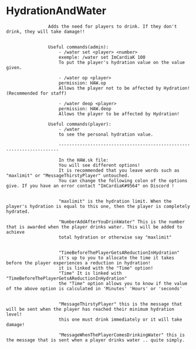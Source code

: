 # HydrationAndWater
                    Adds the need for players to drink. If they don't drink, they will take damage!!


                    Useful commands(admin):
                        - /water set <player> <number>
                        exemple: /water set ImCardiaK 100
                        To put the player's hydration value on the value given.
                        
                        - /water op <player>
                        permission: HAW.op
                        Allows the player not to be affected by Hydration! (Recommended for staff)
                        
                        - /water deop <player>
                        permission: HAW.deop
                        Allows the player to be affected by Hydration!
                    
                    Useful commands(player):
                        - /water
                        to see the personal hydration value.
                        
                        ----------------------------------------------------------------------
                        
                        In the HAW.sk file:
                        You will see different options!
                        It is recommended that you leave words such as "maxlimit" or "MessageThirstyPlayer" untouched. 
                        You can change the following colon of the options give. If you have an error contact "ImCardiaK#9564" on Discord !
                        
                        
                        "maxlimit" is the hydration limit. When the player's hydration is equal to this one, then the player is completely hydrated.
                        
                        "NumberAddAfterYouDrinkWater" This is the number that is awarded when the player drinks water. This will be added to achieve 
                        total hydration or otherwise say "maxlimit"
                        
                        
                        "TimeBeforeThePlayerGetsAReductionInHydration"
                        it's up to you to allocate the time it takes before the player experiences a reduction in hydration! 
                        it is linked with the "Time" option!
                        "Time" It is linked with "TimeBeforeThePlayerGetsAReductionInHydration" 
                        the "Time" option allows you to know if the value of the above option is calculated in 'Minutes' 'Hours' or 'seconds'
                        
                        
                        "MessageThirstyPlayer" this is the message that will be sent when the player has reached their minimum hydration level! 
                        this one must drink immediately or it will take damage!
                        
                        "MessageWhenThePlayerComesDrinkingWater" this is the message that is sent when a player drinks water .. quite simply.
